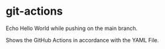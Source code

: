# git-actions
Echo Hello World while pushing on the main branch. 

Shows the GitHub Actions in accordance with the YAML File. 

